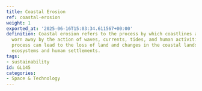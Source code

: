 ```yaml
---
title: Coastal Erosion
ref: coastal-erosion
weight: 1
exported_at: '2025-06-16T15:03:34.611567+00:00'
definition: Coastal erosion refers to the process by which coastlines are eroded or
  worn away by the action of waves, currents, tides, and human activities. This natural
  process can lead to the loss of land and changes in the coastal landscape, impacting
  ecosystems and human settlements.
tags:
- sustainability
id: GL145
categories:
- Space & Technology
---
```


